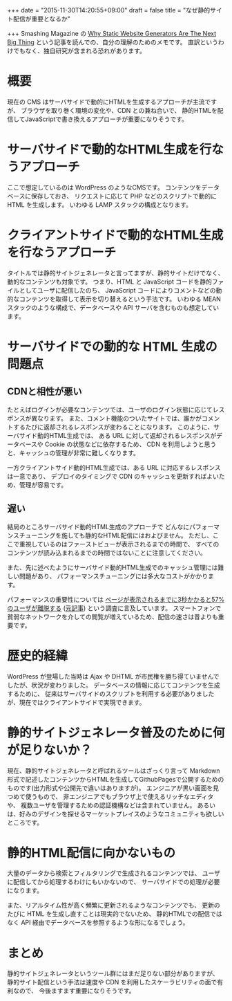 +++
date = "2015-11-30T14:20:55+09:00"
draft = false
title = "なぜ静的サイト配信が重要となるか"

+++
Smashing Magazine の
[Why Static Website Generators Are The Next Big Thing](http://www.smashingmagazine.com/2015/11/modern-static-website-generators-next-big-thing/)
という記事を読んでの、自分の理解のためのメモです。
直訳というわけでもなく、独自研究が含まれる恐れがあります。

# 概要

現在の CMS はサーバサイドで動的にHTMLを生成するアプローチが主流ですが、
ブラウザを取り巻く環境の変化や、CDN との兼ね合いで、
静的HTMLを配信してJavaScriptで書き換えるアプローチが重要になりそうです。

# サーバサイドで動的なHTML生成を行なうアプローチ

ここで想定しているのは WordPress のようなCMSです。
コンテンツをデータベースに保存しておき、
リクエストに応じて PHP などのスクリプトで動的に HTML を生成します。
いわゆる LAMP スタックの構成となります。

# クライアントサイドで動的なHTML生成を行なうアプローチ

タイトルでは静的サイトジェネレータと言ってますが、静的サイトだけでなく、動的なコンテンツも対象です。
つまり、HTML と JavaScript コードを静的ファイルとしてユーザに配信したのち、
JavaScript コードによりコメントなどの動的なコンテンツを取得して表示を切り替えるという手法です。
いわゆる MEAN スタックのような構成で、データベースや API サーバを含むものも想定しています。

# サーバサイドでの動的な HTML 生成の問題点

## CDNと相性が悪い

たとえばログインが必要なコンテンツでは、ユーザのログイン状態に応じてレスポンスが異なります。
また、コメント機能のついたサイトでは、誰かがコメントするたびに返却されるレスポンスが変わることになります。
このように、サーバサイド動的HTML生成では、
ある URL に対して返却されるレスポンスがデータベースや Cookie の状態などに依存するため、
CDN を利用しようと思うと、キャッシュの管理が非常に難しくなります。

一方クライアントサイド動的HTML生成では、ある URL に対応するレスポンスは一意であり、
デプロイのタイミングで CDN のキャッシュを更新すればよいため、管理が容易です。

## 遅い

結局のところサーバサイド動的HTML生成のアプローチで
どんなにパフォーマンスチューニングを施しても静的なHTML配信にはおよびません。
ただし、ここで重視しているのはファーストビューが表示されるまでの時間で、
すべてのコンテンツが読み込まれるまでの時間ではないことに注意してください。

また、先に述べたようにサーバサイド動的HTML生成でのキャッシュ管理には難しい問題があり、
パフォーマンスチューニングには多大なコストがかかります。

パフォーマンスの重要性については
[ページが表示されるまでに3秒かかると57%のユーザが離脱する](http://news.mynavi.jp/news/2012/12/11/025/)
([元記事](http://blog.smartbear.com/web-performance/the-cost-of-poor-web-performance-infographic/))
という調査に言及しています。
スマートフォンで貧弱なネットワークを介しての閲覧が増えているため、配信の速さは昔よりも重要です。

# 歴史的経緯

WordPress が登場した当時は Ajax や DHTML が市民権を勝ち得ていませんでしたが、状況が変わりました。
データベースの情報に応じてコンテンツを生成するために、
従来はサーバサイドのスクリプトを利用する必要がありましたが、現在ではクライアントサイドで実現できます。

# 静的サイトジェネレータ普及のために何が足りないか？

現在、静的サイトジェネレータと呼ばれるツールはざっくり言って
Markdown 形式で記述したコンテンツからHTMLを生成してGithubPagesで公開するためのものです(出力形式や公開先で違いはありますが)。
エンジニアが黒い画面を見つめて使うもので、
非エンジニアでもブラウザ上で使えるリッチなエディタや、
複数ユーザを管理するための認証機構などは含まれていません。
あるいは、好みのデザインを探せるマーケットプレイスのようなコミュニティも欲しいところです。

# 静的HTML配信に向かないもの

大量のデータから検索とフィルタリングで生成されるコンテンツでは、
ユーザに配信してから処理するわけにもいかないので、
サーバサイドでの処理が必要になります。

また、リアルタイム性が高く頻繁に更新されるようなコンテンツでも、
更新のたびに HTML を生成し直すことは現実的でないため、
静的HTMLでの配信ではなく API 経由でデータベースを参照するような形になるでしょう。

# まとめ

静的サイトジェネレータというツール群にはまだ足りない部分がありますが、
静的サイト配信という手法は速度や CDN を利用したスケーラビリティの面で有利なので、
今後ますます重要になりそうです。


<!--
未調査ですが[Dato](http://www.leanpanda.com/blog/2015/10/13/dato-cms-static-website/)というのもあります。
スケーラビリティは期間限定のキャンペーンサイトなどで必要になります。
-->
